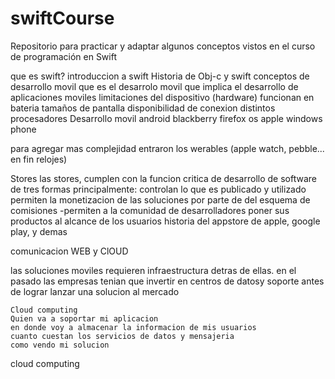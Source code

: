 # swiftCourse
Repositorio para practicar y adaptar algunos conceptos vistos en el curso de programación en Swift 

que es swift?
introduccion a swift
Historia de Obj-c y swift
conceptos de desarrollo movil
	que es el desarrolo movil
	que implica el desarrollo de aplicaciones moviles
		limitaciones del dispositivo (hardware)
		funcionan en bateria
		tamaños de pantalla
		disponibilidad de conexion
		distintos procesadores
Desarrollo movil
	android
	blackberry
	firefox os
	apple
	windows phone

para agregar mas complejidad entraron los werables (apple watch, pebble... en fin relojes)

Stores
	las stores, cumplen con la funcion critica de desarrollo de software de tres formas principalmente: 
		controlan lo que es publicado y utilizado
		permiten la monetizacion de las soluciones por parte de del esquema de comisiones
		-permiten a la comunidad de desarrolladores poner sus productos al alcance de los usuarios
	historia del appstore de apple, google play, y demas


comunicacion WEB y ClOUD

las soluciones moviles requieren infraestructura detras de ellas. en el pasado las empresas tenian que invertir en centros de datosy soporte antes de lograr lanzar una solucion al mercado 

	Cloud computing
	Quien va a soportar mi aplicacion 
	en donde voy a almacenar la informacion de mis usuarios
	cuanto cuestan los servicios de datos y mensajeria
	como vendo mi solucion

cloud computing



